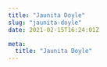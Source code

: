 ```yaml
---
title: "Jaunita Doyle"
slug: "jaunita-doyle"
date: 2021-02-15T16:24:01Z

meta:
  title: "Jaunita Doyle"
---
```


